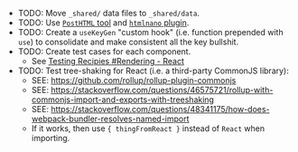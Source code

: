 - TODO: Move `_shared/` data files to `_shared/data`.
- TODO: Use [`PostHTML` tool](https://github.com/posthtml/posthtml) and [`htmlnano` plugin](https://github.com/posthtml/htmlnano).
- TODO: Create a `useKeyGen` "custom hook" (i.e. function prepended with `use`) to consolidate and make consistent all the key bullshit.
- TODO: Create test cases for each component.
  - See [Testing Recipies #Rendering - React](https://reactjs.org/docs/testing-recipes.html#rendering)
- TODO: Test tree-shaking for React (i.e. a third-party CommonJS library):
  - SEE: https://github.com/rollup/rollup-plugin-commonjs
  - SEE: https://stackoverflow.com/questions/46575721/rollup-with-commonjs-import-and-exports-with-treeshaking
  - SEE: https://stackoverflow.com/questions/48341175/how-does-webpack-bundler-resolves-named-import
  - If it works, then use `{ thingFromReact }` instead of `React` when importing.